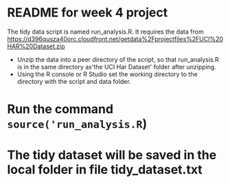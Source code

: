# README for week 4 project

The tidy data script is named run_analysis.R.  It requires the data from https://d396qusza40orc.cloudfront.net/getdata%2Fprojectfiles%2FUCI%20HAR%20Dataset.zip

* Unzip the data into a peer directory of the script, so that run_analysis.R is in the same directory as'the UCI Har Dataset' folder after unzipping.  
* Using the R console or R Studio set the working directory to the directory with the script and data folder.
# Run the command `source('run_analysis.R`)
# The tidy dataset will be saved in the local folder in file tidy_dataset.txt


